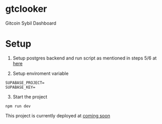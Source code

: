 # gtclooker
Gitcoin Sybil Dashboard

# Setup

1. Setup postgres backend and run script as mentioned in steps 5/6 at [here](https://github.com/kikura3/gtclooker-legos/blob/e789a25d60381c0a76e6c5d3e492fd40800992c3/README.md?plain=1#L119)

2. Setup enviroment variable

```
SUPABASE_PROJECT=
SUPABASE_KEY=
```

3. Start the project
```
npm run dev
```

This project is currently deployed at [coming soon]()
